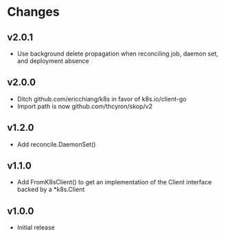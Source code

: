 # Changes

## v2.0.1

- Use background delete propagation when reconciling job, daemon set, and
  deployment absence

## v2.0.0

- Ditch github.com/ericchiang/k8s in favor of k8s.io/client-go
- Import path is now github.com/thcyron/skop/v2

## v1.2.0

- Add reconcile.DaemonSet()

## v1.1.0

- Add FromK8sClient() to get an implementation of the Client interface backed
  by a *k8s.Client

## v1.0.0

- Initial release
